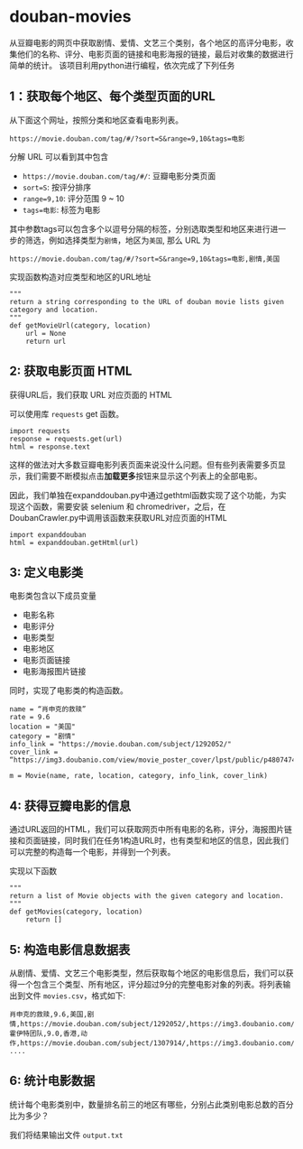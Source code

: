 # douban-movies

从豆瓣电影的网页中获取剧情、爱情、文艺三个类别，各个地区的高评分电影，收集他们的名称、评分、电影页面的链接和电影海报的链接，最后对收集的数据进行简单的统计。
该项目利用python进行编程，依次完成了下列任务

## 1：获取每个地区、每个类型页面的URL
从下面这个网址，按照分类和地区查看电影列表。

```
https://movie.douban.com/tag/#/?sort=S&range=9,10&tags=电影
```
分解 URL 可以看到其中包含

-  `https://movie.douban.com/tag/#/`: 	豆瓣电影分类页面
-  `sort=S`: 按评分排序
-  `range=9,10`: 评分范围 9 ~ 10
-  `tags=电影`: 标签为电影

其中参数tags可以包含多个以逗号分隔的标签，分别选取类型和地区来进行进一步的筛选，例如选择类型为`剧情`，地区为`美国`, 那么 URL 为

```
https://movie.douban.com/tag/#/?sort=S&range=9,10&tags=电影,剧情,美国
```

实现函数构造对应类型和地区的URL地址

```
"""
return a string corresponding to the URL of douban movie lists given category and location.
"""
def getMovieUrl(category, location)
	url = None
	return url
```
## 2: 获取电影页面 HTML

获得URL后，我们获取 URL 对应页面的 HTML

可以使用库 `requests` get 函数。

```
import requests
response = requests.get(url)
html = response.text
```

这样的做法对大多数豆瓣电影列表页面来说没什么问题。但有些列表需要多页显示，我们需要不断模拟点击**加载更多**按钮来显示这个列表上的全部电影。

因此，我们单独在expanddouban.py中通过gethtml函数实现了这个功能，为实现这个函数，需要安装 selenium 和 chromedriver，之后，在DoubanCrawler.py中调用该函数来获取URL对应页面的HTML
```
import expanddouban
html = expanddouban.getHtml(url)
```

## 3: 定义电影类

电影类包含以下成员变量

- 电影名称
- 电影评分
- 电影类型
- 电影地区
- 电影页面链接
- 电影海报图片链接

同时，实现了电影类的构造函数。

```
name = “肖申克的救赎”
rate = 9.6
location = "美国"
category = "剧情"
info_link = "https://movie.douban.com/subject/1292052/"
cover_link = “https://img3.doubanio.com/view/movie_poster_cover/lpst/public/p480747492.jpg”

m = Movie(name, rate, location, category, info_link, cover_link)
```

## 4: 获得豆瓣电影的信息

通过URL返回的HTML，我们可以获取网页中所有电影的名称，评分，海报图片链接和页面链接，同时我们在任务1构造URL时，也有类型和地区的信息，因此我们可以完整的构造每一个电影，并得到一个列表。

实现以下函数

```
"""
return a list of Movie objects with the given category and location.
"""
def getMovies(category, location)
	return []
```

## 5: 构造电影信息数据表

从剧情、爱情、文艺三个电影类型，然后获取每个地区的电影信息后，我们可以获得一个包含三个类型、所有地区，评分超过9分的完整电影对象的列表。将列表输出到文件 `movies.csv`，格式如下:
```
肖申克的救赎,9.6,美国,剧情,https://movie.douban.com/subject/1292052/,https://img3.doubanio.com/view/movie_poster_cover/lpst/public/p480747492.jpg
霍伊特团队,9.0,香港,动作,https://movie.douban.com/subject/1307914/,https://img3.doubanio.com/view/movie_poster_cover/lpst/public/p2329853674.jpg
....
```

## 6: 统计电影数据

统计每个电影类别中，数量排名前三的地区有哪些，分别占此类别电影总数的百分比为多少？

我们将结果输出文件 `output.txt`
